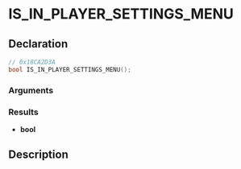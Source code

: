 # IS_IN_PLAYER_SETTINGS_MENU

## Declaration
```cpp
// 0x18CA2D3A
bool IS_IN_PLAYER_SETTINGS_MENU();
```

### Arguments

### Results
- **bool**

## Description

